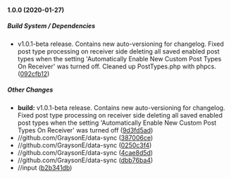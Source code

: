 #### 1.0.0 (2020-01-27)

##### Build System / Dependencies

*  v1.0.1-beta release. Contains new auto-versioning for changelog. Fixed post type processing on receiver side deleting all saved enabled post types when the setting 'Automatically Enable New Custom Post Types On Receiver' was turned off. Cleaned up PostTypes.php with phpcs. ([092cfb12](https://github.com/GraysonE/data-sync/commit/092cfb1287e4094c6d7d1672267a69b0de82e2ef))

##### Other Changes

* **build:**  v1.0.1-beta release. Contains new auto-versioning for changelog. Fixed post type processing on receiver side deleting all saved enabled post types when the setting 'Automatically Enable New Custom Post Types On Receiver' was turned off ([9d3fd5ad](https://github.com/GraysonE/data-sync/commit/9d3fd5addb2ef59bc3a93e1acf20e089a0a35c07))
* //github.com/GraysonE/data-sync ([387006ce](https://github.com/GraysonE/data-sync/commit/387006ce225cbeb91dd77e1abe8ca47f702f4230))
* //github.com/GraysonE/data-sync ([0250c3f4](https://github.com/GraysonE/data-sync/commit/0250c3f4b29e73b4bf0125a6455f9df57be6f41a))
* //github.com/GraysonE/data-sync ([4cae8d5d](https://github.com/GraysonE/data-sync/commit/4cae8d5de8f90d1ea3292c2c640ac102b5e20bf6))
* //github.com/GraysonE/data-sync ([dbb76ba4](https://github.com/GraysonE/data-sync/commit/dbb76ba4101c5d30b2a35ff0bf2222ee568e85ba))
* //input ([b2b341db](https://github.com/GraysonE/data-sync/commit/b2b341db8c45395396dfaffac94cc1d7ef85694d))

